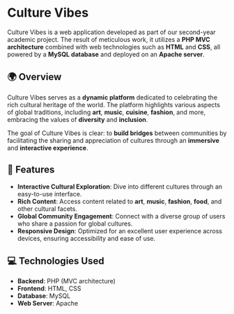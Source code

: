 # Culture Vibes

Culture Vibes is a web application developed as part of our second-year academic project. The result of meticulous work, it utilizes a **PHP MVC architecture** combined with web technologies such as **HTML** and **CSS**, all powered by a **MySQL database** and deployed on an **Apache server**.

## 🌍 Overview

Culture Vibes serves as a **dynamic platform** dedicated to celebrating the rich cultural heritage of the world. The platform highlights various aspects of global traditions, including **art**, **music**, **cuisine**, **fashion**, and more, embracing the values of **diversity** and **inclusion**.

The goal of Culture Vibes is clear: to **build bridges** between communities by facilitating the sharing and appreciation of cultures through an **immersive** and **interactive experience**.

## 🔑 Features

- **Interactive Cultural Exploration**: Dive into different cultures through an easy-to-use interface.
- **Rich Content**: Access content related to **art**, **music**, **fashion**, **food**, and other cultural facets.
- **Global Community Engagement**: Connect with a diverse group of users who share a passion for global cultures.
- **Responsive Design**: Optimized for an excellent user experience across devices, ensuring accessibility and ease of use.

## 💻 Technologies Used

- **Backend**: PHP (MVC architecture)
- **Frontend**: HTML, CSS
- **Database**: MySQL
- **Web Server**: Apache


  
